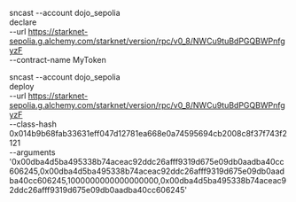 sncast --account dojo_sepolia \
declare \
--url https://starknet-sepolia.g.alchemy.com/starknet/version/rpc/v0_8/NWCu9tuBdPGQBWPnfgyzF \
--contract-name MyToken


sncast --account dojo_sepolia \
deploy \
--url https://starknet-sepolia.g.alchemy.com/starknet/version/rpc/v0_8/NWCu9tuBdPGQBWPnfgyzF \
--class-hash 0x014b9b68fab33631eff047d12781ea668e0a74595694cb2008c8f37f743f2121 \
--arguments '0x00dba4d5ba495338b74aceac92ddc26afff9319d675e09db0aadba40cc606245,0x00dba4d5ba495338b74aceac92ddc26afff9319d675e09db0aadba40cc606245,1000000000000000000,0x00dba4d5ba495338b74aceac92ddc26afff9319d675e09db0aadba40cc606245'